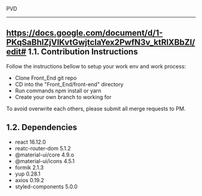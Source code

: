 PVD
___________________
https://docs.google.com/document/d/1-PKqSaBhlZjVlKvtGwjtclaYex2PwfN3v_ktRlXBbZI/edit#
1.1. Contribution Instructions
------------------------------
Follow the instructions bellow to setup your work env and work process:

- Clone Front_End git repo
- CD into the "Front_End/front-end" directory
- Run commands npm install or yarn 
- Create your own branch to working for

To avoid overwrite each others, please submit all merge requests to PM.

1.2. Dependencies 
------------------
- react 16.12.0
- reatc-router-dom 5.1.2
- @material-ui/core 4.9.o
- @material-ui/icons 4.5.1
- formik 2.1.3
- yup 0.28.1
- axios 0.19.2
- styled-components 5.0.0
